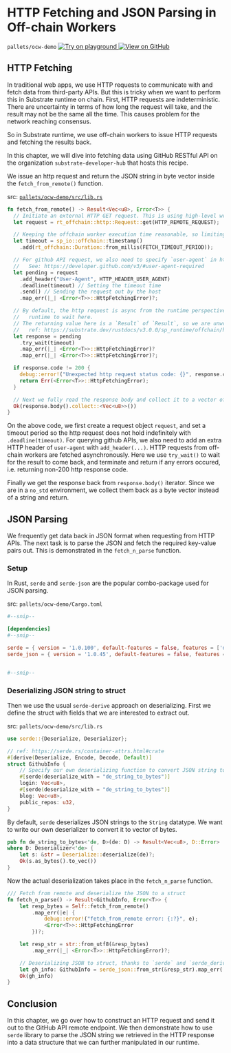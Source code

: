 # HTTP Fetching and JSON Parsing in Off-chain Workers

`pallets/ocw-demo`
<a target="_blank" href="https://playground.substrate.dev/?deploy=recipes&files=%2Fhome%2Fsubstrate%2Fworkspace%2Fpallets%ocw-demo%2Fsrc%2Flib.rs">
	<img src="https://img.shields.io/badge/Playground-Try%20it!-brightgreen?logo=Parity%20Substrate" alt ="Try on playground"/>
</a>
<a target="_blank" href="https://github.com/substrate-developer-hub/recipes/tree/master/pallets/ocw-demo/src/lib.rs">
	<img src="https://img.shields.io/badge/Github-View%20Code-brightgreen?logo=github" alt ="View on GitHub"/>
</a>

## HTTP Fetching

In traditional web apps, we use HTTP requests to communicate with and fetch data from third-party APIs.
But this is tricky when we want to perform this in Substrate runtime on chain. First, HTTP requests
are indeterministic. There are uncertainty in terms of how long the request will take, and the result
may not be the same all the time. This causes problem for the network reaching consensus.

So in Substrate runtime, we use off-chain workers to issue HTTP requests and fetching the results back.

In this chapter, we will dive into fetching data using GitHub RESTful API on the organization `substrate-developer-hub`
that hosts this recipe.

We issue an http request and return the JSON string in byte vector inside the `fetch_from_remote()`
function.

src:
[`pallets/ocw-demo/src/lib.rs`](https://github.com/substrate-developer-hub/recipes/tree/master/pallets/ocw-demo/src/lib.rs)

```rust
fn fetch_from_remote() -> Result<Vec<u8>, Error<T>> {
  // Initiate an external HTTP GET request. This is using high-level wrappers from `sp_runtime`.
  let request = rt_offchain::http::Request::get(HTTP_REMOTE_REQUEST);

  // Keeping the offchain worker execution time reasonable, so limiting the call to be within 3s.
  let timeout = sp_io::offchain::timestamp()
  	.add(rt_offchain::Duration::from_millis(FETCH_TIMEOUT_PERIOD));

  // For github API request, we also need to specify `user-agent` in http request header.
  //   See: https://developer.github.com/v3/#user-agent-required
  let pending = request
  	.add_header("User-Agent", HTTP_HEADER_USER_AGENT)
  	.deadline(timeout) // Setting the timeout time
  	.send() // Sending the request out by the host
  	.map_err(|_| <Error<T>>::HttpFetchingError)?;

  // By default, the http request is async from the runtime perspective. So we are asking the
  //   runtime to wait here.
  // The returning value here is a `Result` of `Result`, so we are unwrapping it twice by two `?`
  //   ref: https://substrate.dev/rustdocs/v3.0.0/sp_runtime/offchain/http/struct.PendingRequest.html#method.try_wait
  let response = pending
  	.try_wait(timeout)
  	.map_err(|_| <Error<T>>::HttpFetchingError)?
  	.map_err(|_| <Error<T>>::HttpFetchingError)?;

  if response.code != 200 {
  	debug::error!("Unexpected http request status code: {}", response.code);
  	return Err(<Error<T>>::HttpFetchingError);
  }

  // Next we fully read the response body and collect it to a vector of bytes.
  Ok(response.body().collect::<Vec<u8>>())
}
```

On the above code, we first create a request object `request`, and set a timeout period so the http request does not hold
indefinitely with `.deadline(timeout)`. For querying github APIs, we also need to add an extra HTTP
header of `user-agent` with `add_header(...)`. HTTP requests from off-chain workers are fetched asynchronously. Here
we use `try_wait()` to wait for the result to come back, and terminate and return if any errors occured, i.e. returning non-200 http response code.

Finally we get the response back from `response.body()`
iterator. Since we are in a `no_std` environment, we collect them back as a byte vector instead of a string and return.

## JSON Parsing

We frequently get data back in JSON format when requesting from HTTP APIs. The next task is to parse the JSON
and fetch the required key-value pairs out. This is demonstrated in the `fetch_n_parse` function.

### Setup

In Rust, `serde` and `serde-json` are the popular combo-package used for JSON parsing.

src: `pallets/ocw-demo/Cargo.toml`

```toml
#--snip--

[dependencies]
#--snip--

serde = { version = '1.0.100', default-features = false, features = ['derive'] }
serde_json = { version = '1.0.45', default-features = false, features = ['alloc'] }


#--snip--
```

### Deserializing JSON string to struct

Then we use the usual `serde-derive` approach on deserializing. First we define the struct with
fields that we are interested to extract out.

src:
`pallets/ocw-demo/src/lib.rs`

```rust
use serde::{Deserialize, Deserializer};

// ref: https://serde.rs/container-attrs.html#crate
#[derive(Deserialize, Encode, Decode, Default)]
struct GithubInfo {
	// Specify our own deserializing function to convert JSON string to vector of bytes
	#[serde(deserialize_with = "de_string_to_bytes")]
	login: Vec<u8>,
	#[serde(deserialize_with = "de_string_to_bytes")]
	blog: Vec<u8>,
	public_repos: u32,
}
```

By default, `serde` deserializes JSON strings to the `String` datatype. We want to write our own
deserializer to convert it to vector of bytes.

```rust
pub fn de_string_to_bytes<'de, D>(de: D) -> Result<Vec<u8>, D::Error>
where D: Deserializer<'de> {
	let s: &str = Deserialize::deserialize(de)?;
	Ok(s.as_bytes().to_vec())
}
```

Now the actual deserialization takes place in the `fetch_n_parse` function.

```rust
/// Fetch from remote and deserialize the JSON to a struct
fn fetch_n_parse() -> Result<GithubInfo, Error<T>> {
	let resp_bytes = Self::fetch_from_remote()
		.map_err(|e| {
			debug::error!("fetch_from_remote error: {:?}", e);
			<Error<T>>::HttpFetchingError
		})?;

	let resp_str = str::from_utf8(&resp_bytes)
		.map_err(|_| <Error<T>>::HttpFetchingError)?;

	// Deserializing JSON to struct, thanks to `serde` and `serde_derive`
	let gh_info: GithubInfo = serde_json::from_str(&resp_str).map_err(|_| <Error<T>>::HttpFetchingError)?;
	Ok(gh_info)
}
```

## Conclusion

In this chapter, we go over how to construct an HTTP request and send it out to the GitHub API remote endpoint. We then demonstrate how to use `serde` library to parse the JSON string we retrieved in the HTTP response into a data structure that we can further manipulated in our runtime.
